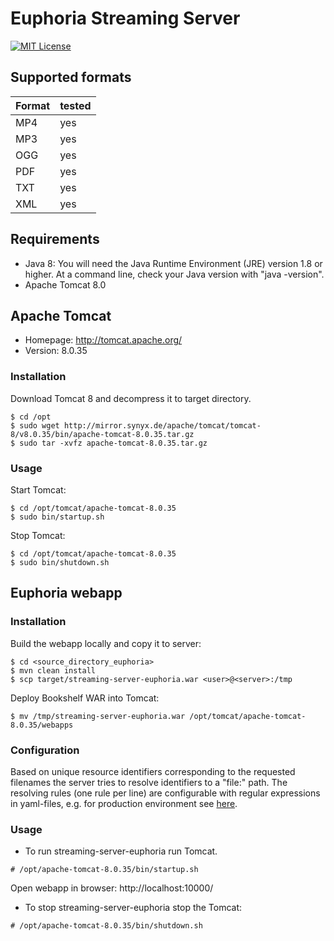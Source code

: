 # Euphoria Streaming Server

[![MIT License](https://img.shields.io/badge/license-MIT-blue.svg)](LICENSE)

## Supported formats

| Format | tested
| ------ | ------
| MP4    | yes
| MP3    | yes
| OGG    | yes
| PDF    | yes
| TXT    | yes
| XML    | yes


## Requirements

* Java 8: You will need the Java Runtime Environment (JRE) version 1.8 or higher. At a command line, check your Java version with "java -version".
* Apache Tomcat 8.0

## Apache Tomcat

* Homepage: http://tomcat.apache.org/
* Version: 8.0.35

### Installation

Download Tomcat 8 and decompress it to target directory.

```shell
$ cd /opt
$ sudo wget http://mirror.synyx.de/apache/tomcat/tomcat-8/v8.0.35/bin/apache-tomcat-8.0.35.tar.gz
$ sudo tar -xvfz apache-tomcat-8.0.35.tar.gz
```

### Usage

Start Tomcat:

```shell
$ cd /opt/tomcat/apache-tomcat-8.0.35
$ sudo bin/startup.sh
```

Stop Tomcat:
```shell
$ cd /opt/tomcat/apache-tomcat-8.0.35
$ sudo bin/shutdown.sh
```

## Euphoria webapp

### Installation

Build the webapp locally and copy it to server:

```shell
$ cd <source_directory_euphoria>
$ mvn clean install
$ scp target/streaming-server-euphoria.war <user>@<server>:/tmp
```

Deploy Bookshelf WAR into Tomcat:

```shell
$ mv /tmp/streaming-server-euphoria.war /opt/tomcat/apache-tomcat-8.0.35/webapps
```

### Configuration

Based on unique resource identifiers corresponding to the requested filenames the server tries to resolve identifiers to a "file:" path.
The resolving rules (one rule per line) are configurable with regular expressions in yaml-files, e.g. for production environment see [here](src/main/resources/de/digitalcollections/core/config/multiPatternResolving-PROD.yml).

### Usage

* To run streaming-server-euphoria run Tomcat.

```shell
# /opt/apache-tomcat-8.0.35/bin/startup.sh
```

Open webapp in browser: http://localhost:10000/

* To stop streaming-server-euphoria stop the Tomcat:

```shell
# /opt/apache-tomcat-8.0.35/bin/shutdown.sh
```
